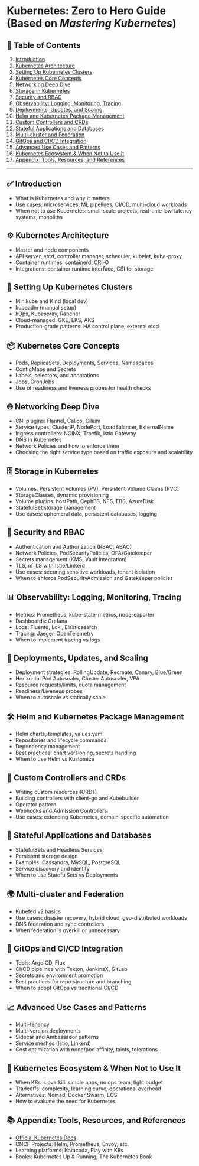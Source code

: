 # Kubernetes: Zero to Hero Guide (Based on *Mastering Kubernetes*)

## 📘 Table of Contents
1. [Introduction](#introduction)
2. [Kubernetes Architecture](#kubernetes-architecture)
3. [Setting Up Kubernetes Clusters](#setting-up-kubernetes-clusters)
4. [Kubernetes Core Concepts](#kubernetes-core-concepts)
5. [Networking Deep Dive](#networking-deep-dive)
6. [Storage in Kubernetes](#storage-in-kubernetes)
7. [Security and RBAC](#security-and-rbac)
8. [Observability: Logging, Monitoring, Tracing](#observability-logging-monitoring-tracing)
9. [Deployments, Updates, and Scaling](#deployments-updates-and-scaling)
10. [Helm and Kubernetes Package Management](#helm-and-kubernetes-package-management)
11. [Custom Controllers and CRDs](#custom-controllers-and-crds)
12. [Stateful Applications and Databases](#stateful-applications-and-databases)
13. [Multi-cluster and Federation](#multi-cluster-and-federation)
14. [GitOps and CI/CD Integration](#gitops-and-cicd-integration)
15. [Advanced Use Cases and Patterns](#advanced-use-cases-and-patterns)
16. [Kubernetes Ecosystem & When Not to Use It](#kubernetes-ecosystem--when-not-to-use-it)
17. [Appendix: Tools, Resources, and References](#appendix-tools-resources-and-references)

---

## ✅ Introduction
- What is Kubernetes and why it matters
- Use cases: microservices, ML pipelines, CI/CD, multi-cloud workloads
- When not to use Kubernetes: small-scale projects, real-time low-latency systems, monoliths

## ⚙️ Kubernetes Architecture
- Master and node components
- API server, etcd, controller manager, scheduler, kubelet, kube-proxy
- Container runtimes: containerd, CRI-O
- Integrations: container runtime interface, CSI for storage

## 🚀 Setting Up Kubernetes Clusters
- Minikube and Kind (local dev)
- kubeadm (manual setup)
- kOps, Kubespray, Rancher
- Cloud-managed: GKE, EKS, AKS
- Production-grade patterns: HA control plane, external etcd

## 📦 Kubernetes Core Concepts
- Pods, ReplicaSets, Deployments, Services, Namespaces
- ConfigMaps and Secrets
- Labels, selectors, and annotations
- Jobs, CronJobs
- Use of readiness and liveness probes for health checks

## 🌐 Networking Deep Dive
- CNI plugins: Flannel, Calico, Cilium
- Service types: ClusterIP, NodePort, LoadBalancer, ExternalName
- Ingress controllers: NGINX, Traefik, Istio Gateway
- DNS in Kubernetes
- Network Policies and how to enforce them
- Choosing the right service type based on traffic exposure and scalability

## 🗄️ Storage in Kubernetes
- Volumes, Persistent Volumes (PV), Persistent Volume Claims (PVC)
- StorageClasses, dynamic provisioning
- Volume plugins: hostPath, CephFS, NFS, EBS, AzureDisk
- StatefulSet storage management
- Use cases: ephemeral data, persistent databases, logging

## 🔐 Security and RBAC
- Authentication and Authorization (RBAC, ABAC)
- Network Policies, PodSecurityPolicies, OPA/Gatekeeper
- Secrets management (KMS, Vault integration)
- TLS, mTLS with Istio/Linkerd
- Use cases: securing sensitive workloads, tenant isolation
- When to enforce PodSecurityAdmission and Gatekeeper policies

## 📊 Observability: Logging, Monitoring, Tracing
- Metrics: Prometheus, kube-state-metrics, node-exporter
- Dashboards: Grafana
- Logs: Fluentd, Loki, Elasticsearch
- Tracing: Jaeger, OpenTelemetry
- When to implement tracing vs logs

## 🔄 Deployments, Updates, and Scaling
- Deployment strategies: RollingUpdate, Recreate, Canary, Blue/Green
- Horizontal Pod Autoscaler, Cluster Autoscaler, VPA
- Resource requests/limits, quota management
- Readiness/Liveness probes
- When to autoscale vs statically scale

## 🛠️ Helm and Kubernetes Package Management
- Helm charts, templates, values.yaml
- Repositories and lifecycle commands
- Dependency management
- Best practices: chart versioning, secrets handling
- When to use Helm vs Kustomize

## 🧩 Custom Controllers and CRDs
- Writing custom resources (CRDs)
- Building controllers with client-go and Kubebuilder
- Operator pattern
- Webhooks and Admission Controllers
- Use cases: extending Kubernetes, domain-specific automation

## 💾 Stateful Applications and Databases
- StatefulSets and Headless Services
- Persistent storage design
- Examples: Cassandra, MySQL, PostgreSQL
- Service discovery and identity
- When to use StatefulSets vs Deployments

## 🌍 Multi-cluster and Federation
- Kubefed v2 basics
- Use cases: disaster recovery, hybrid cloud, geo-distributed workloads
- DNS federation and sync controllers
- When federation is overkill or unnecessary

## 🔄 GitOps and CI/CD Integration
- Tools: Argo CD, Flux
- CI/CD pipelines with Tekton, JenkinsX, GitLab
- Secrets and environment promotion
- Best practices for repo structure and branching
- When to adopt GitOps vs traditional CI/CD

## 📈 Advanced Use Cases and Patterns
- Multi-tenancy
- Multi-version deployments
- Sidecar and Ambassador patterns
- Service meshes (Istio, Linkerd)
- Cost optimization with node/pod affinity, taints, tolerations

## 🛑 Kubernetes Ecosystem & When Not to Use It
- When K8s is overkill: simple apps, no ops team, tight budget
- Tradeoffs: complexity, learning curve, operational overhead
- Alternatives: Nomad, Docker Swarm, ECS
- How to evaluate the need for Kubernetes

## 📚 Appendix: Tools, Resources, and References
- [Official Kubernetes Docs](https://kubernetes.io/docs/)
- CNCF Projects: Helm, Prometheus, Envoy, etc.
- Learning platforms: Katacoda, Play with K8s
- Books: Kubernetes Up & Running, The Kubernetes Book

